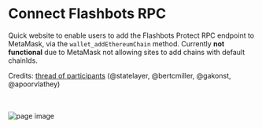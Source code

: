 # Connect Flashbots RPC

Quick website to enable users to add the Flashbots Protect RPC endpoint to MetaMask, via the `wallet_addEthereumChain` method. Currently **not functional** due to MetaMask not allowing sites to add chains with default chainIds.

Credits: [thread of participants](https://twitter.com/statelayer/status/1446901568926887938?s=20) (@statelayer, @bertcmiller, @gakonst, @apoorvlathey)

<br />
<br />
<img src="https://i.imgur.com/2DVcw9x.png" alt="page image" />

